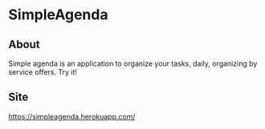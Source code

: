 # SimpleAgenda

## About
Simple agenda is an application to organize your tasks, daily, organizing by service offers.
Try it!

## Site
https://simpleagenda.herokuapp.com/

